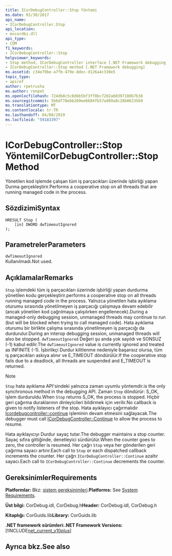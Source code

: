 ```yaml
---
title: ICorDebugController::Stop Yöntemi
ms.date: 03/30/2017
api_name:
- ICorDebugController.Stop
api_location:
- mscordbi.dll
api_type:
- COM
f1_keywords:
- ICorDebugController::Stop
helpviewer_keywords:
- Stop method, ICorDebugController interface [.NET Framework debugging]
- ICorDebugController::Stop method [.NET Framework debugging]
ms.assetid: c34e79be-a7fb-479e-8dec-d126a4c330e5
topic_type:
- apiref
author: rpetrusha
ms.author: ronpet
ms.openlocfilehash: 724db8c5c8dbb5bf3ff8bc7202a60397180b7b38
ms.sourcegitcommit: 5b6d778ebb269ee6684fb57ad69a8c28b06235b9
ms.translationtype: MT
ms.contentlocale: tr-TR
ms.lasthandoff: 04/08/2019
ms.locfileid: "59183397"
---
```

# <a name="icordebugcontrollerstop-method"></a><span data-ttu-id="4feb8-102">ICorDebugController::Stop Yöntemi</span><span class="sxs-lookup"><span data-stu-id="4feb8-102">ICorDebugController::Stop Method</span></span>
<span data-ttu-id="4feb8-103">Yönetilen kod işlemde çalışan tüm iş parçacıkları üzerinde işbirliği yapan Durma gerçekleştirir.</span><span class="sxs-lookup"><span data-stu-id="4feb8-103">Performs a cooperative stop on all threads that are running managed code in the process.</span></span>  
  
## <a name="syntax"></a><span data-ttu-id="4feb8-104">Sözdizimi</span><span class="sxs-lookup"><span data-stu-id="4feb8-104">Syntax</span></span>  
  
```  
HRESULT Stop (  
    [in] DWORD dwTimeoutIgnored  
);  
```  
  
## <a name="parameters"></a><span data-ttu-id="4feb8-105">Parametreler</span><span class="sxs-lookup"><span data-stu-id="4feb8-105">Parameters</span></span>  
 `dwTimeoutIgnored`  
 <span data-ttu-id="4feb8-106">Kullanılmadı.</span><span class="sxs-lookup"><span data-stu-id="4feb8-106">Not used.</span></span>  
  
## <a name="remarks"></a><span data-ttu-id="4feb8-107">Açıklamalar</span><span class="sxs-lookup"><span data-stu-id="4feb8-107">Remarks</span></span>  
 `Stop` <span data-ttu-id="4feb8-108">işlemdeki tüm iş parçacıkları üzerinde işbirliği yapan durdurma yönetilen kodu gerçekleştirir.</span><span class="sxs-lookup"><span data-stu-id="4feb8-108">performs a cooperative stop on all threads running managed code in the process.</span></span> <span data-ttu-id="4feb8-109">Yalnızca yönetilen hata ayıklama oturumu sırasında yönetilmeyen iş parçacığı çalışmaya devam edebilir (ancak yönetilen kod çağrılmaya çalışılırken engellenecek).</span><span class="sxs-lookup"><span data-stu-id="4feb8-109">During a managed-only debugging session, unmanaged threads may continue to run (but will be blocked when trying to call managed code).</span></span> <span data-ttu-id="4feb8-110">Hata ayıklama oturumu bir birlikte çalışma sırasında yönetilmeyen iş parçacığı da durdurulur.</span><span class="sxs-lookup"><span data-stu-id="4feb8-110">During an interop debugging session, unmanaged threads will also be stopped.</span></span> <span data-ttu-id="4feb8-111">`dwTimeoutIgnored` Değeri şu anda yok sayıldı ve SONSUZ (-1) kabul edilir.</span><span class="sxs-lookup"><span data-stu-id="4feb8-111">The `dwTimeoutIgnored` value is currently ignored and treated as INFINITE (-1).</span></span> <span data-ttu-id="4feb8-112">İşbirlikçi Durdur kilitlenme nedeniyle başarısız olursa, tüm iş parçacıkları askıya alınır ve E_TIMEOUT döndürülür.</span><span class="sxs-lookup"><span data-stu-id="4feb8-112">If the cooperative stop fails due to a deadlock, all threads are suspended and E_TIMEOUT is returned.</span></span>  
  
> [!NOTE]
>  `Stop` <span data-ttu-id="4feb8-113">hata ayıklama API'sindeki yalnızca zaman uyumlu yöntemdir.</span><span class="sxs-lookup"><span data-stu-id="4feb8-113">is the only synchronous method in the debugging API.</span></span> <span data-ttu-id="4feb8-114">Zaman `Stop` döndürür: S_OK, işlem durduruldu.</span><span class="sxs-lookup"><span data-stu-id="4feb8-114">When `Stop` returns S_OK, the process is stopped.</span></span> <span data-ttu-id="4feb8-115">Hiçbir geri çağırma duraklarının dinleyicileri bildirmek için verilir.</span><span class="sxs-lookup"><span data-stu-id="4feb8-115">No callback is given to notify listeners of the stop.</span></span> <span data-ttu-id="4feb8-116">Hata ayıklayıcı çağırmalıdır [Icordebugcontroller::continue](../../../../docs/framework/unmanaged-api/debugging/icordebugcontroller-continue-method.md) işleminin devam etmesini sağlayacak.</span><span class="sxs-lookup"><span data-stu-id="4feb8-116">The debugger must call [ICorDebugController::Continue](../../../../docs/framework/unmanaged-api/debugging/icordebugcontroller-continue-method.md) to allow the process to resume.</span></span>  
  
 <span data-ttu-id="4feb8-117">Hata ayıklayıcıyı Durdur sayaç tutar.</span><span class="sxs-lookup"><span data-stu-id="4feb8-117">The debugger maintains a stop counter.</span></span> <span data-ttu-id="4feb8-118">Sayaç sıfıra gittiğinde, denetleyici sürdürülür.</span><span class="sxs-lookup"><span data-stu-id="4feb8-118">When the counter goes to zero, the controller is resumed.</span></span> <span data-ttu-id="4feb8-119">Her çağrı `Stop` veya her gönderilen geri çağırma sayacı artırır.</span><span class="sxs-lookup"><span data-stu-id="4feb8-119">Each call to `Stop` or each dispatched callback increments the counter.</span></span> <span data-ttu-id="4feb8-120">Her çağrı `ICorDebugController::Continue` azaltır sayacı.</span><span class="sxs-lookup"><span data-stu-id="4feb8-120">Each call to `ICorDebugController::Continue` decrements the counter.</span></span>  
  
## <a name="requirements"></a><span data-ttu-id="4feb8-121">Gereksinimler</span><span class="sxs-lookup"><span data-stu-id="4feb8-121">Requirements</span></span>  
 <span data-ttu-id="4feb8-122">**Platformlar:** Bkz: [sistem gereksinimleri](../../../../docs/framework/get-started/system-requirements.md).</span><span class="sxs-lookup"><span data-stu-id="4feb8-122">**Platforms:** See [System Requirements](../../../../docs/framework/get-started/system-requirements.md).</span></span>  
  
 <span data-ttu-id="4feb8-123">**Üst bilgi:** CorDebug.idl, CorDebug.h</span><span class="sxs-lookup"><span data-stu-id="4feb8-123">**Header:** CorDebug.idl, CorDebug.h</span></span>  
  
 <span data-ttu-id="4feb8-124">**Kitaplığı:** CorGuids.lib</span><span class="sxs-lookup"><span data-stu-id="4feb8-124">**Library:** CorGuids.lib</span></span>  
  
 **<span data-ttu-id="4feb8-125">.NET framework sürümleri:</span><span class="sxs-lookup"><span data-stu-id="4feb8-125">.NET Framework Versions:</span></span>** [!INCLUDE[net_current_v10plus](../../../../includes/net-current-v10plus-md.md)]  
  
## <a name="see-also"></a><span data-ttu-id="4feb8-126">Ayrıca bkz.</span><span class="sxs-lookup"><span data-stu-id="4feb8-126">See also</span></span>

